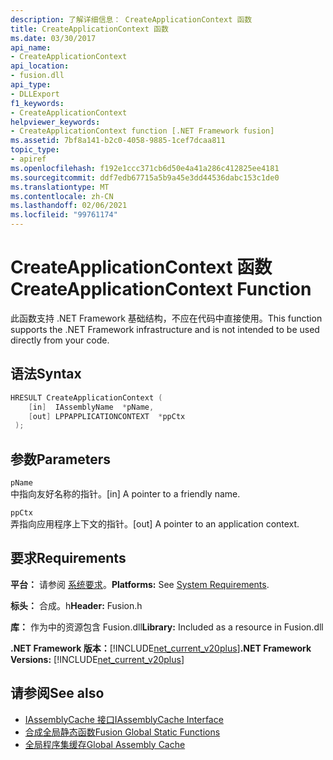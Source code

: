 ```yaml
---
description: 了解详细信息： CreateApplicationContext 函数
title: CreateApplicationContext 函数
ms.date: 03/30/2017
api_name:
- CreateApplicationContext
api_location:
- fusion.dll
api_type:
- DLLExport
f1_keywords:
- CreateApplicationContext
helpviewer_keywords:
- CreateApplicationContext function [.NET Framework fusion]
ms.assetid: 7bf8a141-b2c0-4058-9885-1cef7dcaa811
topic_type:
- apiref
ms.openlocfilehash: f192e1ccc371cb6d50e4a41a286c412825ee4181
ms.sourcegitcommit: ddf7edb67715a5b9a45e3dd44536dabc153c1de0
ms.translationtype: MT
ms.contentlocale: zh-CN
ms.lasthandoff: 02/06/2021
ms.locfileid: "99761174"
---
```

# <a name="createapplicationcontext-function"></a><span data-ttu-id="092fd-103">CreateApplicationContext 函数</span><span class="sxs-lookup"><span data-stu-id="092fd-103">CreateApplicationContext Function</span></span>

<span data-ttu-id="092fd-104">此函数支持 .NET Framework 基础结构，不应在代码中直接使用。</span><span class="sxs-lookup"><span data-stu-id="092fd-104">This function supports the .NET Framework infrastructure and is not intended to be used directly from your code.</span></span>  
  
## <a name="syntax"></a><span data-ttu-id="092fd-105">语法</span><span class="sxs-lookup"><span data-stu-id="092fd-105">Syntax</span></span>  
  
```cpp  
HRESULT CreateApplicationContext (  
    [in]  IAssemblyName  *pName,  
    [out] LPPAPPLICATIONCONTEXT  *ppCtx  
 );  
```  
  
## <a name="parameters"></a><span data-ttu-id="092fd-106">参数</span><span class="sxs-lookup"><span data-stu-id="092fd-106">Parameters</span></span>  

 `pName`  
 <span data-ttu-id="092fd-107">中指向友好名称的指针。</span><span class="sxs-lookup"><span data-stu-id="092fd-107">[in] A pointer to a friendly name.</span></span>  
  
 `ppCtx`  
 <span data-ttu-id="092fd-108">弄指向应用程序上下文的指针。</span><span class="sxs-lookup"><span data-stu-id="092fd-108">[out] A pointer to an application context.</span></span>  
  
## <a name="requirements"></a><span data-ttu-id="092fd-109">要求</span><span class="sxs-lookup"><span data-stu-id="092fd-109">Requirements</span></span>  

 <span data-ttu-id="092fd-110">**平台：** 请参阅 [系统要求](../../get-started/system-requirements.md)。</span><span class="sxs-lookup"><span data-stu-id="092fd-110">**Platforms:** See [System Requirements](../../get-started/system-requirements.md).</span></span>  
  
 <span data-ttu-id="092fd-111">**标头：** 合成。h</span><span class="sxs-lookup"><span data-stu-id="092fd-111">**Header:** Fusion.h</span></span>  
  
 <span data-ttu-id="092fd-112">**库：** 作为中的资源包含 Fusion.dll</span><span class="sxs-lookup"><span data-stu-id="092fd-112">**Library:** Included as a resource in Fusion.dll</span></span>  
  
 <span data-ttu-id="092fd-113">**.NET Framework 版本：**[!INCLUDE[net_current_v20plus](../../../../includes/net-current-v20plus-md.md)]</span><span class="sxs-lookup"><span data-stu-id="092fd-113">**.NET Framework Versions:** [!INCLUDE[net_current_v20plus](../../../../includes/net-current-v20plus-md.md)]</span></span>  
  
## <a name="see-also"></a><span data-ttu-id="092fd-114">请参阅</span><span class="sxs-lookup"><span data-stu-id="092fd-114">See also</span></span>

- [<span data-ttu-id="092fd-115">IAssemblyCache 接口</span><span class="sxs-lookup"><span data-stu-id="092fd-115">IAssemblyCache Interface</span></span>](iassemblycache-interface.md)
- [<span data-ttu-id="092fd-116">合成全局静态函数</span><span class="sxs-lookup"><span data-stu-id="092fd-116">Fusion Global Static Functions</span></span>](fusion-global-static-functions.md)
- [<span data-ttu-id="092fd-117">全局程序集缓存</span><span class="sxs-lookup"><span data-stu-id="092fd-117">Global Assembly Cache</span></span>](../../app-domains/gac.md)
